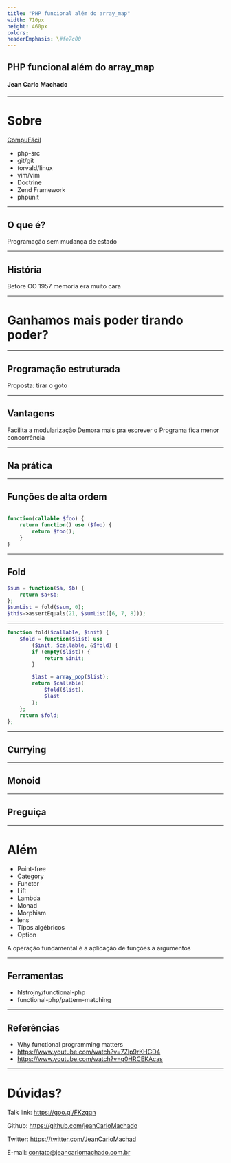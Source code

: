 ```yaml
---
title: "PHP funcional além do array_map"
width: 710px
height: 460px
colors:
headerEmphasis: \#fe7c00
---
```


## PHP funcional além do array_map
#### Jean Carlo Machado

----

# Sobre

[CompuFácil](http://compufacil.com.br/)

- php-src
- git/git
- torvald/linux
- vim/vim
- Doctrine
- Zend Framework
- phpunit

----

## O que é?

Programação sem mudança de estado

---

## História 

Before OO
1957
memoria era muito cara

---

# Ganhamos mais poder tirando poder?

----

## Programação estruturada

Proposta: tirar o goto

----

## Vantagens

Facilita a modularização
Demora mais pra escrever
o Programa fica menor
concorrência

----

## Na prática

----

## Funções de alta ordem

```php

function(callable $foo) {
    return function() use ($foo) {
        return $foo();
    }
}
```


---

## Fold

```php
$sum = function($a, $b) {
    return $a+$b;
};
$sumList = fold($sum, 0);
$this->assertEquals(21, $sumList([6, 7, 8]));
```
----

```php
function fold($callable, $init) {
    $fold = function($list) use
        ($init, $callable, &$fold) {
        if (empty($list)) {
            return $init;
        }

        $last = array_pop($list);
        return $callable(
            $fold($list),
            $last
        );
    };
    return $fold;
};
```

----

## Currying

---

## Monoid

---

## Preguiça



---

# Além


 - Point-free
 - Category
 - Functor
 - Lift
 - Lambda
 - Monad
 - Morphism
 - lens
 - Tipos algébricos
 - Option

A operação fundamental é a aplicação de funções a argumentos

----

## Ferramentas

- hlstrojny/functional-php
- functional-php/pattern-matching

----

## Referências

- Why functional programming matters
- https://www.youtube.com/watch?v=7Zlp9rKHGD4
- https://www.youtube.com/watch?v=q0HRCEKAcas

----

# Dúvidas?

Talk link:  https://goo.gl/FKzgqn

Github: https://github.com/jeanCarloMachado

Twitter: https://twitter.com/JeanCarloMachad

E-mail: contato@jeancarlomachado.com.br

